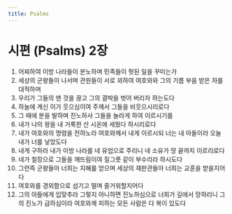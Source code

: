 ```yaml
---
title: Psalms
---
```


# 시편 (Psalms) 2장
1. 어찌하여 이방 나라들이 분노하며 민족들이 헛된 일을 꾸미는가
1. 세상의 군왕들이 나서며 관원들이 서로 꾀하여 여호와와 그의 기름 부음 받은 자를 대적하며
1. 우리가 그들의 맨 것을 끊고 그의 결박을 벗어 버리자 하는도다
1. 하늘에 계신 이가 웃으심이여 주께서 그들을 비웃으시리로다
1. 그 때에 분을 발하며 진노하사 그들을 놀라게 하여 이르시기를
1. 내가 나의 왕을 내 거룩한 산 시온에 세웠다 하시리로다
1. 내가 여호와의 명령을 전하노라 여호와께서 내게 이르시되 너는 내 아들이라 오늘 내가 너를 낳았도다
1. 내게 구하라 내가 이방 나라를 네 유업으로 주리니 네 소유가 땅 끝까지 이르리로다
1. 네가 철장으로 그들을 깨뜨림이여 질그릇 같이 부수리라 하시도다
1. 그런즉 군왕들아 너희는 지혜를 얻으며 세상의 재판관들아 너희는 교훈을 받을지어다
1. 여호와를 경외함으로 섬기고 떨며 즐거워할지어다
1. 그의 아들에게 입맞추라 그렇지 아니하면 진노하심으로 너희가 길에서 망하리니 그의 진노가 급하심이라 여호와께 피하는 모든 사람은 다 복이 있도다
